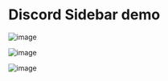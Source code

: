 # Discord Sidebar demo

![image](https://user-images.githubusercontent.com/66233296/149610200-c07232fa-82e8-4e08-8054-6daad6363723.png)

![image](https://user-images.githubusercontent.com/66233296/149610204-7cb9012a-d6b5-421e-98bb-e0970231966c.png)

![image](https://user-images.githubusercontent.com/66233296/149610209-7fcfb938-ae25-4ad9-8fbf-db7ea4975a88.png)

